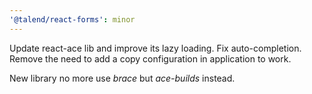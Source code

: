 ```yaml
---
'@talend/react-forms': minor
---
```


Update react-ace lib and improve its lazy loading.
Fix auto-completion.
Remove the need to add a copy configuration in application to work.

New library no more use *brace* but *ace-builds* instead.
